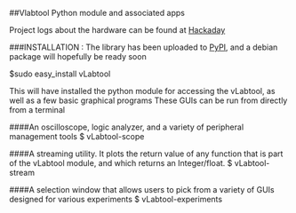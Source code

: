 ##Vlabtool Python module and associated apps

Project logs about the hardware can be found at [Hackaday](https://hackaday.io/project/6490-a-versatile-labtool "Hackaday page for the vLabtool")

###INSTALLATION : 
The library has been uploaded to [PyPI](https://pypi.python.org/pypi/vLabtool/0.0.1 "vLabtool PyPI page"), and a debian package will hopefully be ready soon

$sudo easy_install vLabtool

This will have installed the python module for accessing the vLabtool, as well as a few basic graphical programs
These GUIs can be run from directly from a terminal


####An oscilloscope, logic analyzer, and a variety of peripheral management tools
$ vLabtool-scope


####A streaming utility.  It plots the return value of any function that is part of the vLabtool module, and which returns an Integer/float.
$ vLabtool-stream

####A selection window that allows users to pick from a variety of GUIs designed for various experiments
$ vLabtool-experiments
